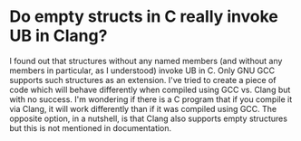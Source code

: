 
# Do empty structs in C really invoke UB in Clang?

I found out that structures without any named members (and without any members in particular, as I understood) invoke UB in C. Only GNU GCC supports such structures as an extension. I've tried to create a piece of code which will behave differently when compiled using GCC vs. Clang but with no success. I'm wondering if there is a C program that if you compile it via Clang, it will work differently than if it was compiled using GCC. The opposite option, in a nutshell, is that Clang also supports empty structures but this is not mentioned in documentation.

        